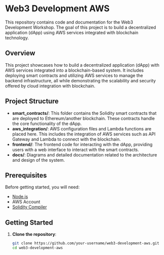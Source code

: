 # Web3 Development AWS

This repository contains code and documentation for the Web3 Development Workshop. The goal of this project is to build a decentralized application (dApp) using AWS services integrated with blockchain technology.

## Overview
This project showcases how to build a decentralized application (dApp) with AWS services integrated into a blockchain-based system. It includes deploying smart contracts and utilizing AWS services to manage the backend infrastructure, all while demonstrating the scalability and security offered by cloud integration with blockchain.

## Project Structure

- **smart_contracts/**: This folder contains the Solidity smart contracts that are deployed to Ethereum/another blockchain. These contracts handle the core functionality of the dApp.
- **aws_integration/**: AWS configuration files and Lambda functions are placed here. This includes the integration of AWS services such as API Gateway and Lambda to connect with the blockchain.
- **frontend/**: The frontend code for interacting with the dApp, providing users with a web interface to interact with the smart contracts.
- **docs/**: Diagrams and detailed documentation related to the architecture and design of the system.


## Prerequisites

Before getting started, you will need:
- [Node.js](https://nodejs.org/en/)
- AWS Account
- [Solidity Compiler](https://soliditylang.org/)

## Getting Started

1. **Clone the repository**:
   ```bash
   git clone https://github.com/your-username/web3-development-aws.git
   cd web3-development-aws

